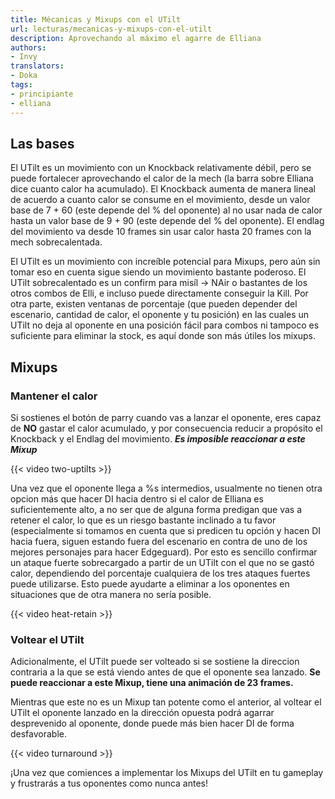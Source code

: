 ```yaml
---
title: Mécanicas y Mixups con el UTilt
url: lecturas/mecanicas-y-mixups-con-el-utilt
description: Aprovechando al máximo el agarre de Elliana
authors:
- Invy
translators:
- Doka
tags:
- principiante
- elliana
---
```


## Las bases

El UTilt es un movimiento con un Knockback relativamente débil, pero se puede fortalecer aprovechando el calor de la mech (la barra sobre Elliana dice cuanto calor ha acumulado). El Knockback aumenta de manera lineal de acuerdo a cuanto calor se consume en el movimiento, desde un valor base de 7 + 60 (este depende del % del oponente) al no usar nada de calor hasta un valor base de 9 + 90 (este depende del % del oponente). El endlag del movimiento va desde 10 frames sin usar calor hasta 20 frames con la mech sobrecalentada.

El UTilt es un movimiento con increíble potencial para Mixups, pero aún sin tomar eso en cuenta sigue siendo un movimiento bastante poderoso. El UTilt sobrecalentado es un confirm para misíl -> NAir o bastantes de los otros combos de Elli, e incluso puede directamente conseguir la Kill. Por otra parte, existen ventanas de porcentaje (que pueden depender del escenario, cantidad de calor, el oponente y tu posición) en las cuales un UTilt no deja al oponente en una posición fácil para combos ni tampoco es suficiente para eliminar la stock, es aquí donde son más útiles los mixups.

## Mixups

### Mantener el calor

Si sostienes el botón de parry cuando vas a lanzar el oponente, eres capaz de **NO** gastar el calor acumulado, y por consecuencia reducir a propósito el Knockback y el Endlag del movimiento. ***Es imposible reaccionar a este Mixup***

{{< video two-uptilts >}}

Una vez que el oponente llega a %s intermedios, usualmente no tienen otra opcion más que hacer DI hacia dentro si el calor de Elliana es suficientemente alto, a no ser que de alguna forma predigan que vas a retener el calor, lo que es un riesgo bastante inclinado a tu favor (especialmente si tomamos en cuenta que si predicen tu opción y hacen DI hacia fuera, siguen estando fuera del escenario en contra de uno de los mejores personajes para hacer Edgeguard). Por esto es sencillo confirmar un ataque fuerte sobrecargado a partir de un UTilt con el que no se gastó calor, dependiendo del porcentaje cualquiera de los tres ataques fuertes puede utilizarse. Esto puede ayudarte a eliminar a los oponentes en situaciones que de otra manera no sería posible.

{{< video heat-retain >}}

### Voltear el UTilt

Adicionalmente, el UTilt puede ser volteado si se sostiene la direccion contraria a la que se está viendo antes de que el oponente sea lanzado. **Se puede reaccionar a este Mixup, tiene una animación de 23 frames.**

Mientras que este no es un Mixup tan potente como el anterior, al voltear el UTilt el oponente lanzado en la dirección opuesta podrá agarrar desprevenido al oponente, donde puede más bien hacer DI de forma desfavorable.

{{< video turnaround >}}

¡Una vez que comiences a implementar los Mixups del UTilt en tu gameplay y frustrarás a tus oponentes como nunca antes!
